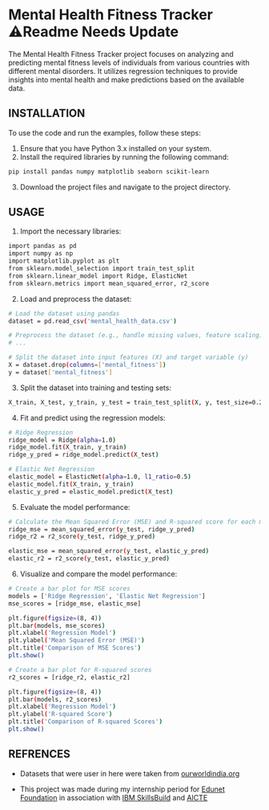 
# Mental Health Fitness Tracker ⚠️Readme Needs Update
The Mental Health Fitness Tracker project focuses on analyzing and predicting mental fitness levels of individuals from various countries with different mental disorders. It utilizes regression techniques to provide insights into mental health and make predictions based on the available data.


## INSTALLATION

To use the code and run the examples, follow these steps:

1. Ensure that you have Python 3.x installed on your system.
2. Install the required libraries by running the following command:

```bash
pip install pandas numpy matplotlib seaborn scikit-learn
```
    
3. Download the project files and navigate to the project directory.
## USAGE

1. Import the necessary libraries:

```bash
import pandas as pd
import numpy as np
import matplotlib.pyplot as plt
from sklearn.model_selection import train_test_split
from sklearn.linear_model import Ridge, ElasticNet
from sklearn.metrics import mean_squared_error, r2_score
```

2. Load and preprocess the dataset:

```bash
# Load the dataset using pandas
dataset = pd.read_csv('mental_health_data.csv')

# Preprocess the dataset (e.g., handle missing values, feature scaling)
# ...

# Split the dataset into input features (X) and target variable (y)
X = dataset.drop(columns=['mental_fitness'])
y = dataset['mental_fitness']
```

3. Split the dataset into training and testing sets:

```bash
X_train, X_test, y_train, y_test = train_test_split(X, y, test_size=0.2, random_state=42)
```

4. Fit and predict using the regression models:

```bash
# Ridge Regression
ridge_model = Ridge(alpha=1.0)
ridge_model.fit(X_train, y_train)
ridge_y_pred = ridge_model.predict(X_test)

# Elastic Net Regression
elastic_model = ElasticNet(alpha=1.0, l1_ratio=0.5)
elastic_model.fit(X_train, y_train)
elastic_y_pred = elastic_model.predict(X_test)
```

5. Evaluate the model performance:

```bash
# Calculate the Mean Squared Error (MSE) and R-squared score for each model
ridge_mse = mean_squared_error(y_test, ridge_y_pred)
ridge_r2 = r2_score(y_test, ridge_y_pred)

elastic_mse = mean_squared_error(y_test, elastic_y_pred)
elastic_r2 = r2_score(y_test, elastic_y_pred)
```

6. Visualize and compare the model performance:

```bash
# Create a bar plot for MSE scores
models = ['Ridge Regression', 'Elastic Net Regression']
mse_scores = [ridge_mse, elastic_mse]

plt.figure(figsize=(8, 4))
plt.bar(models, mse_scores)
plt.xlabel('Regression Model')
plt.ylabel('Mean Squared Error (MSE)')
plt.title('Comparison of MSE Scores')
plt.show()

# Create a bar plot for R-squared scores
r2_scores = [ridge_r2, elastic_r2]

plt.figure(figsize=(8, 4))
plt.bar(models, r2_scores)
plt.xlabel('Regression Model')
plt.ylabel('R-squared Score')
plt.title('Comparison of R-squared Scores')
plt.show()
```






## REFRENCES
- Datasets that were user in here were taken from [ourworldindia.org](https://ourworldindata.org/grapher/mental-and-substance-use-as-share-of-disease)

- This project was made during my internship period for [Edunet Foundation](https://edunetfoundation.org) in association with [IBM SkillsBuild](https://skillsbuild.org) and [AICTE](https://internship.aicte-india.org)